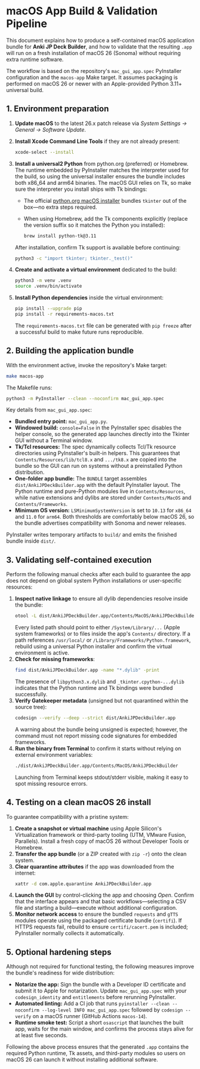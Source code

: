 # macOS App Build & Validation Pipeline

This document explains how to produce a self-contained macOS application bundle for
**Anki JP Deck Builder**, and how to validate that the resulting `.app` will run on a
fresh installation of macOS 26 (Sonoma) without requiring extra runtime
software.

The workflow is based on the repository's `mac_gui_app.spec` PyInstaller
configuration and the `macos-app` Make target. It assumes packaging is performed
on macOS 26 or newer with an Apple-provided Python 3.11+ universal build.

## 1. Environment preparation

1. **Update macOS** to the latest 26.x patch release via *System Settings →
   General → Software Update*.
2. **Install Xcode Command Line Tools** if they are not already present:
   ```bash
   xcode-select --install
   ```
3. **Install a universal2 Python** from python.org (preferred) or Homebrew. The
   runtime embedded by PyInstaller matches the interpreter used for the build,
   so using the universal installer ensures the bundle includes both x86_64 and
   arm64 binaries. The macOS GUI relies on Tk, so make sure the interpreter you
   install ships with Tk bindings:

   - The official [python.org macOS installer](https://www.python.org/downloads/macos/)
     bundles `tkinter` out of the box—no extra steps required.
   - When using Homebrew, add the Tk components explicitly (replace the version
     suffix so it matches the Python you installed):

     ```bash
     brew install python-tk@3.11
     ```

   After installation, confirm Tk support is available before continuing:

   ```bash
   python3 -c "import tkinter; tkinter._test()"
   ```
4. **Create and activate a virtual environment** dedicated to the build:
   ```bash
   python3 -m venv .venv
   source .venv/bin/activate
   ```
5. **Install Python dependencies** inside the virtual environment:
   ```bash
   pip install --upgrade pip
   pip install -r requirements-macos.txt
   ```
   The `requirements-macos.txt` file can be generated with `pip freeze` after a
   successful build to make future runs reproducible.

## 2. Building the application bundle

With the environment active, invoke the repository's Make target:

```bash
make macos-app
```

The Makefile runs:

```bash
python3 -m PyInstaller --clean --noconfirm mac_gui_app.spec
```

Key details from `mac_gui_app.spec`:

- **Bundled entry point:** `mac_gui_app.py`.
- **Windowed build:** `console=False` in the PyInstaller spec disables the
  helper console, so the generated app launches directly into the Tkinter GUI
  without a Terminal window.
- **Tk/Tcl resources:** The spec dynamically collects Tcl/Tk resource
  directories using PyInstaller's built-in helpers. This guarantees that
  `Contents/Resources/lib/tcl8.x` and `.../tk8.x` are copied into the bundle so
  the GUI can run on systems without a preinstalled Python distribution.
- **One-folder app bundle:** The `BUNDLE` target assembles
  `dist/AnkiJPDeckBuilder.app` with the default PyInstaller layout. The Python
  runtime and pure-Python modules live in `Contents/Resources`, while native
  extensions and dylibs are stored under `Contents/MacOS` and
  `Contents/Frameworks`.
- **Minimum OS version:** `LSMinimumSystemVersion` is set to `10.13` for
  `x86_64` and `11.0` for `arm64`. Both thresholds are comfortably below macOS
  26, so the bundle advertises compatibility with Sonoma and newer releases.

PyInstaller writes temporary artifacts to `build/` and emits the finished bundle
inside `dist/`.

## 3. Validating self-contained execution

Perform the following manual checks after each build to guarantee the app does
not depend on global system Python installations or user-specific resources:

1. **Inspect native linkage** to ensure all dylib dependencies resolve inside
   the bundle:
   ```bash
   otool -L dist/AnkiJPDeckBuilder.app/Contents/MacOS/AnkiJPDeckBuilder
   ```
   Every listed path should point to either `/System/Library/...` (Apple system
   frameworks) or to files inside the app's `Contents/` directory. If a path
   references `/usr/local/` or `/Library/Frameworks/Python.framework`, rebuild
   using a universal Python installer and confirm the virtual environment is
   active.
2. **Check for missing frameworks**:
   ```bash
   find dist/AnkiJPDeckBuilder.app -name "*.dylib" -print
   ```
   The presence of `libpython3.x.dylib` and `_tkinter.cpython-...dylib` indicates
   that the Python runtime and Tk bindings were bundled successfully.
3. **Verify Gatekeeper metadata** (unsigned but not quarantined within the
   source tree):
   ```bash
   codesign --verify --deep --strict dist/AnkiJPDeckBuilder.app
   ```
   A warning about the bundle being unsigned is expected; however, the command
   must not report missing code signatures for embedded frameworks.
4. **Run the binary from Terminal** to confirm it starts without relying on
   external environment variables:
   ```bash
   ./dist/AnkiJPDeckBuilder.app/Contents/MacOS/AnkiJPDeckBuilder
   ```
   Launching from Terminal keeps stdout/stderr visible, making it easy to spot
   missing resource errors.

## 4. Testing on a clean macOS 26 install

To guarantee compatibility with a pristine system:

1. **Create a snapshot or virtual machine** using Apple Silicon's Virtualization
   framework or third-party tooling (UTM, VMware Fusion, Parallels). Install a
   fresh copy of macOS 26 without Developer Tools or Homebrew.
2. **Transfer the app bundle** (or a ZIP created with `zip -r`) onto the clean
   system.
3. **Clear quarantine attributes** if the app was downloaded from the internet:
   ```bash
   xattr -d com.apple.quarantine AnkiJPDeckBuilder.app
   ```
4. **Launch the GUI** by control-clicking the app and choosing *Open*. Confirm
   that the interface appears and that basic workflows—selecting a CSV file and
   starting a build—execute without additional configuration.
5. **Monitor network access** to ensure the bundled `requests` and `gTTS`
   modules operate using the packaged certificate bundle (`certifi`). If HTTPS
   requests fail, rebuild to ensure `certifi/cacert.pem` is included; PyInstaller
   normally collects it automatically.

## 5. Optional hardening steps

Although not required for functional testing, the following measures improve the
bundle's readiness for wide distribution:

- **Notarize the app:** Sign the bundle with a Developer ID certificate and
  submit it to Apple for notarization. Update `mac_gui_app.spec` with your
  `codesign_identity` and `entitlements` before rerunning PyInstaller.
- **Automated linting:** Add a CI job that runs `pyinstaller --clean
  --noconfirm --log-level INFO mac_gui_app.spec` followed by `codesign --verify`
  on a macOS runner (GitHub Actions `macos-14`).
- **Runtime smoke test:** Script a short `osascript` that launches the built
  app, waits for the main window, and confirms the process stays alive for at
  least five seconds.

Following the above process ensures that the generated `.app` contains the
required Python runtime, Tk assets, and third-party modules so users on macOS 26
can launch it without installing additional software.
